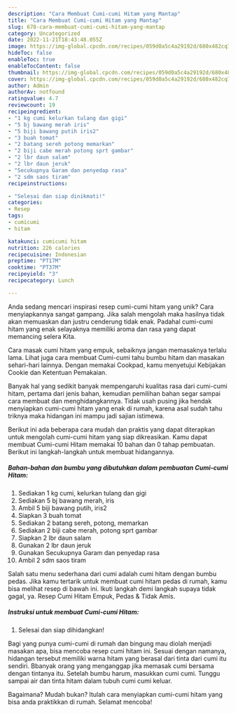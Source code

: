 ```yaml
---
description: "Cara Membuat Cumi-cumi Hitam yang Mantap"
title: "Cara Membuat Cumi-cumi Hitam yang Mantap"
slug: 678-cara-membuat-cumi-cumi-hitam-yang-mantap
category: Uncategorized
date: 2022-11-21T18:43:48.055Z
image: https://img-global.cpcdn.com/recipes/059d0a5c4a29192d/680x482cq70/cumi-cumi-hitam-foto-resep-utama.jpg
hideToc: false
enableToc: true
enableTocContent: false
thumbnail: https://img-global.cpcdn.com/recipes/059d0a5c4a29192d/680x482cq70/cumi-cumi-hitam-foto-resep-utama.jpg
cover: https://img-global.cpcdn.com/recipes/059d0a5c4a29192d/680x482cq70/cumi-cumi-hitam-foto-resep-utama.jpg
author: Admin
authorAv: notfound
ratingvalue: 4.7
reviewcount: 19
recipeingredient:
- "1 kg cumi kelurkan tulang dan gigi"
- "5 bj bawang merah iris"
- "5 biji bawang putih iris2"
- "3 buah tomat"
- "2 batang sereh potong memarkan"
- "2 biji cabe merah potong sprt gambar"
- "2 lbr daun salam"
- "2 lbr daun jeruk"
- "Secukupnya Garam dan penyedap rasa"
- "2 sdm saos tiram"
recipeinstructions:

- "Selesai dan siap dinikmati!"
categories:
- Resep
tags:
- cumicumi
- hitam

katakunci: cumicumi hitam 
nutrition: 226 calories
recipecuisine: Indonesian
preptime: "PT17M"
cooktime: "PT37M"
recipeyield: "3"
recipecategory: Lunch

---
```





Anda sedang mencari inspirasi resep cumi-cumi hitam yang unik? Cara menyiapkannya sangat gampang. Jika salah mengolah maka hasilnya tidak akan memuaskan dan justru cenderung tidak enak. Padahal cumi-cumi hitam yang enak selayaknya memiliki aroma dan rasa yang dapat memancing selera Kita.





Cara masak cumi hitam yang empuk, sebaiknya jangan memasaknya terlalu lama. Lihat juga cara membuat Cumi-cumi tahu bumbu hitam dan masakan sehari-hari lainnya. Dengan memakai Cookpad, kamu menyetujui Kebijakan Cookie dan Ketentuan Pemakaian.

Banyak hal yang sedikit banyak mempengaruhi kualitas rasa dari cumi-cumi hitam, pertama dari jenis bahan, kemudian pemilihan bahan segar sampai cara membuat dan menghidangkannya. Tidak usah pusing jika hendak menyiapkan cumi-cumi hitam yang enak di rumah, karena asal sudah tahu triknya maka hidangan ini mampu jadi sajian istimewa.






Berikut ini ada beberapa cara mudah dan praktis yang dapat diterapkan untuk mengolah cumi-cumi hitam yang siap dikreasikan. Kamu dapat membuat Cumi-cumi Hitam memakai 10 bahan dan 0 tahap pembuatan. Berikut ini langkah-langkah untuk membuat hidangannya.

<!--inarticleads1-->

##### Bahan-bahan dan bumbu yang dibutuhkan dalam pembuatan Cumi-cumi Hitam:

1. Sediakan 1 kg cumi, kelurkan tulang dan gigi
1. Sediakan 5 bj bawang merah, iris
1. Ambil 5 biji bawang putih, iris2
1. Siapkan 3 buah tomat
1. Sediakan 2 batang sereh, potong, memarkan
1. Sediakan 2 biji cabe merah, potong sprt gambar
1. Siapkan 2 lbr daun salam
1. Gunakan 2 lbr daun jeruk
1. Gunakan Secukupnya Garam dan penyedap rasa
1. Ambil 2 sdm saos tiram


Salah satu menu sederhana dari cumi adalah cumi hitam dengan bumbu pedas. Jika kamu tertarik untuk membuat cumi hitam pedas di rumah, kamu bisa melihat resep di bawah ini. Ikuti langkah demi langkah supaya tidak gagal, ya. Resep Cumi Hitam Empuk, Pedas &amp; Tidak Amis. 

<!--inarticleads2-->

##### Instruksi untuk membuat Cumi-cumi Hitam:


1. Selesai dan siap dihidangkan!

Bagi yang punya cumi-cumi di rumah dan bingung mau diolah menjadi masakan apa, bisa mencoba resep cumi hitam ini. Sesuai dengan namanya, hidangan tersebut memiliki warna hitam yang berasal dari tinta dari cumi itu sendiri. Bbanyak orang yang menganggap jika memasak cumi bersama dengan tintanya itu. Setelah bumbu harum, masukkan cumi cumi. Tunggu sampai air dan tinta hitam dalam tubuh cumi cumi keluar. 

Bagaimana? Mudah bukan? Itulah cara menyiapkan cumi-cumi hitam yang bisa anda praktikkan di rumah. Selamat mencoba!
